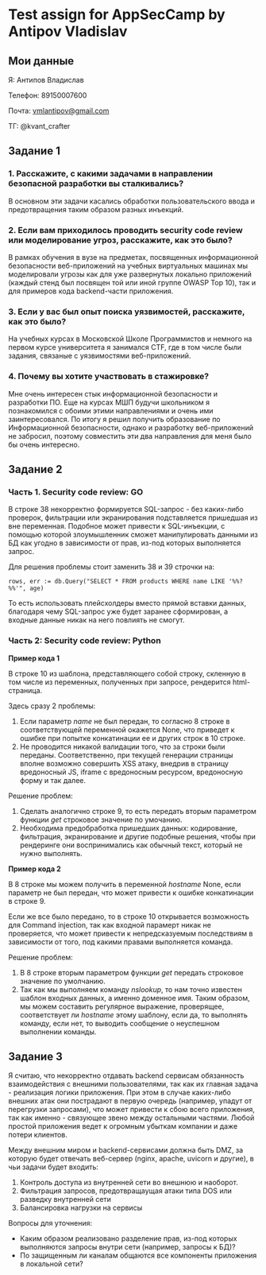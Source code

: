 # Test assign for AppSecCamp by Antipov Vladislav

## Мои данные
Я: Антипов Владислав

Телефон: 89150007600

Почта: vmlantipov@gmail.com

ТГ: @kvant_crafter

## Задание 1

### 1. Расскажите, с какими задачами в направлении безопасной разработки вы сталкивались?
В основном эти задачи касались обработки пользовательского ввода и предотвращения таким образом разных инъекций.

### 2. Если вам приходилось проводить security code review или моделирование угроз, расскажите, как это было?
В рамках обучения в вузе на предметах, посвященных информационной безопасности веб-приложений на учебных виртуальных машинах мы моделировали угрозы как для уже развернутых локально приложений (каждый стенд был посвящен той или иной группе OWASP Top 10), так и для примеров кода backend-части приложения.

### 3. Если у вас был опыт поиска уязвимостей, расскажите, как это было?
На учебных курсах в Московской Школе Программистов и немного на первом курсе университета я занимался CTF, где в том числе были задания, связаные с уязвимостями веб-приложений.

### 4. Почему вы хотите участвовать в стажировке?
Мне очень интересен стык информационной безопасности и разработки ПО. Еще на курсах МШП будучи школьником я познакомился с обоими этими направлениями и очень ими заинтересовался. По итогу я решил получить образование по Информационной безопасности, однако и разработку веб-приложений не забросил, поэтому совместить эти два направления для меня было бы очень интересно.

## Задание 2

### Часть 1. Security code review: GO
В строке 38 некорректно формируется SQL-запрос - без каких-либо проверок, фильтрации или экранирования подставляется пришедшая из вне переменная. Подобное может привести к SQL-инъекции, с помощью которой злоумышленник сможет манипулировать данными из БД как угодно в зависимости от прав, из-под которых выполняется запрос.

Для решения проблемы стоит заменить 38 и 39 строчки на:
```
rows, err := db.Query("SELECT * FROM products WHERE name LIKE '%%?%%'", age)
```
То есть использовать плейсхолдеры вместо прямой вставки данных, благодаря чему SQL-запрос уже будет заранее сформирован, а входные данные никак на него повлиять не смогут.

### Часть 2: Security code review: Python
**Пример кода 1**

В строке 10 из шаблона, представляющего собой строку, скленную в том числе из переменных, полученных при запросе, рендерится html-страница.

Здесь сразу 2 проблемы:
1. Если параметр *name* не был передан, то согласно 8 строке в соответствующей переменной окажется None, что приведет к ошибке при попытке конкатинации ее и других строк в 10 строке.
2. Не проводится никакой валидации того, что за строки были переданы. Соответственно, при текущей генерации страницы вполне возможно совершить XSS атаку, внедрив в страницу вредоносный JS, iframe с вредоносным ресурсом, вредоносную форму и так далее.

Решение проблем:
1. Сделать аналогично строке 9, то есть передать вторым параметром функции *get* строковое значение по умочанию.
2. Необходима предобработка пришедших данных: кодирование, фильтрация, экранирование и другие подобные решения, чтобы при рендеринге они воспринимались как обычный текст, который не нужно выполнять.

**Пример кода 2**

В 8 строке мы можем получить в переменной *hostname* None, если параметр не был передан, что может привести к ошибке конкатинации в строке 9.

Если же все было передано, то в строке 10 открывается возможность для Command injection, так как входной парамерт никак не проверяется, что может привести к непредсказуемым последствиям в зависимости от того, под какими правами выполняется команда.

Решение проблем:
1. В 8 строке вторым параметром функции *get* передать строковое значение по умолчанию.
2. Так как мы выполняем команду *nslookup*, то нам точно известен шаблон входных данных, а именно доменное имя. Таким образом, мы можем составить регулярное выражение, проверящее, соответствует ли *hostname* этому шаблону, если да, то выполнять команду, если нет, то выводить сообщение о неуспешном выполнении команды.

## Задание 3

Я считаю, что некорректно отдавать backend сервисам обязанность взаимодействия с внешними пользователями, так как их главная задача - реализация логики приложения. При этом в случае каких-либо внешних атак они пострадают в первую очередь (например, упадут от перегрузки запросами), что может привести к сбою вcего приложения, так как именно - связующее звено между остальными частями. Любой простой приложения ведет к огромным убыткам компании и даже потери клиентов.

Между внешним миром и backend-сервисами должна быть DMZ, за которую будет отвечать веб-сервер (nginx, apache, uvicorn и другие), в чьи задачи будет входить:
1. Контроль доступа из внутренней сети во внешнюю и наоборот.
2. Фильтрация запросов, предотвращаущая атаки типа DOS или разведку внутренней сети
3. Балансировка нагрузки на сервисы

Вопросы для уточнения:
* Каким образом реализовано разделение прав, из-под которых выполняются запросы внутри сети (например, запросы к БД)?
* По защищенным ли каналам общаются все компоненты приложения в локальной сети?
